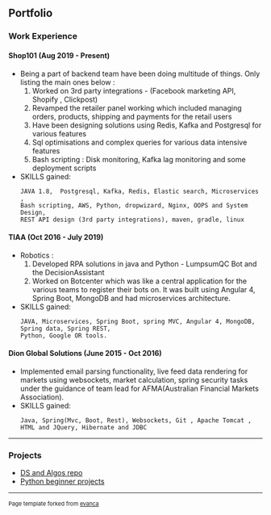 ## Portfolio

### Work Experience

#### Shop101  (Aug 2019 - Present)
  - Being a part of backend team have been doing multitude of things. Only listing the main ones below :
     1. Worked on 3rd party integrations - (Facebook marketing API, Shopify , Clickpost)
     2. Revamped the retailer panel working which included managing orders, products, shipping and payments for the retail users
     3. Have been designing solutions using Redis, Kafka and Postgresql for various features
     4. Sql optimisations and complex queries for various data intensive features
     5. Bash scripting : Disk monitoring, Kafka lag monitoring and some deployment scripts
  - SKILLS gained:
      ```
      JAVA 1.8,  Postgresql, Kafka, Redis, Elastic search, Microservices , 
      Bash scripting, AWS, Python, dropwizard, Nginx, OOPS and System Design, 
      REST API design (3rd party integrations), maven, gradle, linux
      ```

#### TIAA  (Oct 2016 - July 2019)
   - Robotics :
      1. Developed RPA solutions in java and Python - LumpsumQC Bot and the DecisionAssistant
      2. Worked on Botcenter which was like a central application for the various teams to register their bots on. It was built using  Angular 4, Spring Boot,     MongoDB and had microservices architecture.
   - SKILLS gained:
     ```
     JAVA, Microservices, Spring Boot, spring MVC, Angular 4, MongoDB, Spring data, Spring REST, 
     Python, Google OR tools.
     ```

#### Dion Global Solutions (June 2015 - Oct 2016)
   - Implemented email parsing functionality, live feed data rendering for markets using websockets, market calculation, spring security tasks under the guidance of team lead for AFMA(Australian Financial Markets Association).
   - SKILLS gained:
     ```
     Java, Spring(Mvc, Boot, Rest), Websockets, Git , Apache Tomcat , HTML and JQuery, Hibernate and JDBC
     ```
---

### Projects

- [DS and Algos repo](https://github.com/vaibhavb1693/ds-and-algorithms)
- [Python beginner projects](https://github.com/vaibhavb1693/python-beginner-projects-solution)

---

<p style="font-size:11px">Page template forked from <a href="https://github.com/evanca/quick-portfolio">evanca</a></p>
<!-- Remove above link if you don't want to attibute -->
